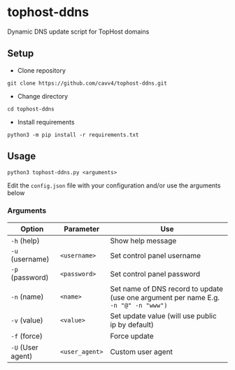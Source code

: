 # tophost-ddns
 Dynamic DNS update script for TopHost domains

## Setup
- Clone repository
```
git clone https://github.com/cavv4/tophost-ddns.git
```
- Change directory
```
cd tophost-ddns
```
- Install requirements
```
python3 -m pip install -r requirements.txt
```
## Usage
```
python3 tophost-ddns.py <arguments>
```
Edit the `config.json` file with your configuration and/or use the arguments below
### Arguments
| Option            | Parameter      | Use                                                                                 |
|-------------------|----------------|-------------------------------------------------------------------------------------|
| `-h` (help)       |                | Show help message                                                                   |
| `-u` (username)   | `<username>`   | Set control panel username                                                          |
| `-p` (password)   | `<password>`   | Set control panel password                                                          |
| `-n` (name)       | `<name>`       | Set name of DNS record to update (use one argument per name E.g. `-n "@" -n "www")` |
| `-v` (value)      | `<value>`      | Set update value (will use public ip by default)                                    |
| `-f` (force)      |                | Force update                                                                        |
| `-U` (User agent) | `<user_agent>` | Custom user agent                                                                   |
